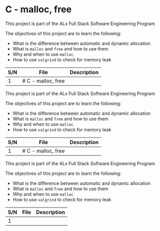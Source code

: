 # C - malloc, free

This project is part of the ALx Full Stack Software Engineering Program

The objectives of this project are to learn the following:

- What is the difference between automatic and dynamic allocation
- What is `malloc` and `free` and how to use them
- Why and when to use `malloc`
- How to use `valgrind` to check for memory leak

| S/N | File | Description |
| --- | ---- | ----------- |
| 1 |# C - malloc, free

This project is part of the ALx Full Stack Software Engineering Program

The objectives of this project are to learn the following:

- What is the difference between automatic and dynamic allocation
- What is `malloc` and `free` and how to use them
- Why and when to use `malloc`
- How to use `valgrind` to check for memory leak

| S/N | File | Description |
| --- | ---- | ----------- |
| 1 |# C - malloc, free

This project is part of the ALx Full Stack Software Engineering Program

The objectives of this project are to learn the following:

- What is the difference between automatic and dynamic allocation
- What is `malloc` and `free` and how to use them
- Why and when to use `malloc`
- How to use `valgrind` to check for memory leak

| S/N | File | Description |
| --- | ---- | ----------- |
| 1 |
